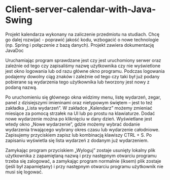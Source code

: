 # Client-server-calendar-with-Java-Swing
Projekt kalendarza wykonany na zaliczenie przedmiotu na studiach. Chcę go dalej rozwijać - poprawić jakość kodu, wzbogacić o nowe technologie (np. Spring i połączenie z bazą danych). Projekt zawiera dokumentację JavaDoc

Uruchamiając program sprawdzane jest czy jest uruchomiony serwer oraz zależnie od tego czy zapisaliśmy nazwę użytkownika czy nie wyświetlone jest okno logowania lub od razu główne okno programu. Podczas logowania podajemy dowolny ciąg znaków i zależnie od tego czy taki był już podany pobierane są wydarzenia tego użytkownika lub tworzony jest nowy z podaną nazwą.

Po uruchomieniu się głównego okna widzimy menu, listę wydarzeń, zegar, panel z dzisiejszymi imieninami oraz nietypowym świętem – jest to też zakładka „Lista wydarzeń”. W zakładce „Kalendarz” możemy zmieniać miesiące za pomocą strzałek na UI lub po prostu na klawiaturze. Dodać nowe wydarzenie można po kliknięciu w dany dzień. Wyświetlane jest wtedy okno „Nowe wydarzenie”, gdzie możemy wybrać dodanie wydarzenia trwającego wybrany okres czasu lub wydarzenie całodniowe. Zapisujemy przyciskiem zapisz lub kombinacją klawiszy CTRL + S. Po zapisaniu wyświetla się lista wydarzeń z dodanym już wydarzeniem. 

Zamykając program przyciskiem „Wyloguj” zostaje usunięty lokalny plik użytkownika z zapamiętaną nazwą i przy następnym otwarciu programu trzeba się zalogować, a zamykając program normalnie (iksem) plik zostaje (jeśli był zapamiętany) i przy następnym otwarciu programu użytkownik nie musi się logować. 
